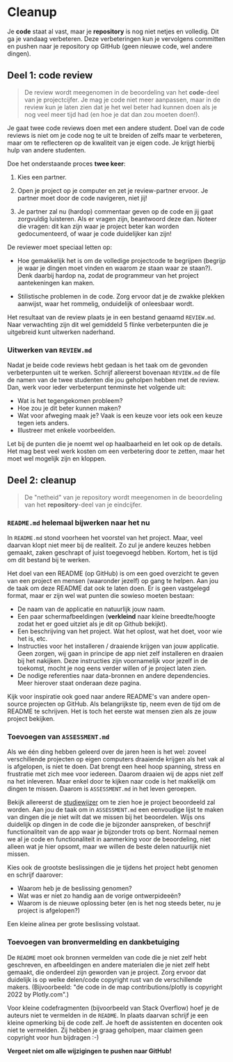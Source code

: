 # Cleanup

Je **code** staat al vast, maar je **repository** is nog niet netjes en volledig. Dit ga je vandaag verbeteren. Deze verbeteringen kun je vervolgens committen en pushen naar je repository op GitHub (geen nieuwe code, wel andere dingen).

## Deel 1: code review

> De review wordt meegenomen in de beoordeling van het **code**-deel van je projectcijfer. Je mag je code niet meer aanpassen, maar in de review kun je laten zien dat je het wel beter had kunnen doen als je nog veel meer tijd had (en hoe je dat dan zou moeten doen!).

Je gaat twee code reviews doen met een andere student. Doel van de code reviews is niet om je code nog te uit te breiden of zelfs maar te verbeteren, maar om te reflecteren op de kwaliteit van je eigen code. Je krijgt hierbij hulp van andere studenten. 

Doe het onderstaande proces **twee keer**:

1. Kies een partner.

2. Open je project op je computer en zet je review-partner ervoor. Je partner moet door de code navigeren, niet jij!

3. Je partner zal nu (hardop) commentaar geven op de code en jij gaat zorgvuldig luisteren. Als er vragen zijn, beantwoord deze dan. Noteer die vragen: dit kan zijn waar je project beter kan worden gedocumenteerd, of waar je code duidelijker kan zijn!

De reviewer moet speciaal letten op:

- Hoe gemakkelijk het is om de volledige projectcode te begrijpen (begrijp je waar je dingen moet vinden en waarom ze staan waar ze staan?). Denk daarbij hardop na, zodat de programmeur van het project aantekeningen kan maken.

- Stilistische problemen in de code. Zorg ervoor dat je de zwakke plekken aanwijst, waar het rommelig, onduidelijk of onleesbaar wordt.

Het resultaat van de review plaats je in een bestand genaamd `REVIEW.md`. Naar verwachting zijn dit wel gemiddeld 5 flinke verbeterpunten die je uitgebreid kunt uitwerken naderhand.

### Uitwerken van `REVIEW.md`

Nadat je beide code reviews hebt gedaan is het taak om de gevonden verbeterpunten uit te werken. Schrijf allereerst bovenaan `REVIEW.md` de file de namen van de twee studenten die jou geholpen hebben met de review. Dan, werk voor ieder verbeterpunt tenminste het volgende uit:

* Wat is het tegengekomen probleem?
* Hoe zou je dit beter kunnen maken?
* Wat voor afweging maak je? Vaak is een keuze voor iets ook een keuze tegen iets anders.
* Illustreer met enkele voorbeelden.

Let bij de punten die je noemt wel op haalbaarheid en let ook op de details. Het mag best veel werk kosten om een verbetering door te zetten, maar het moet wel mogelijk zijn en kloppen.

## Deel 2: cleanup

> De "netheid" van je repository wordt meegenomen in de beoordeling van het **repository**-deel van je eindcijfer.

### `README.md` helemaal bijwerken naar het nu

In `README.md` stond voorheen het voorstel van het project. Maar, veel daarvan klopt niet meer bij de realiteit. Zo zul je andere keuzes hebben gemaakt, zaken geschrapt of juist toegevoegd hebben. Kortom, het is tijd om dit bestand bij te werken.

Het doel van een README (op GitHub) is om een goed overzicht te geven van een project en mensen (waaronder jezelf) op gang te helpen. Aan jou de taak om deze README dat ook te laten doen. Er is geen vastgelegd format, maar er zijn wel wat punten die sowieso moeten bestaan:

* De naam van de applicatie en natuurlijk jouw naam.
* Een paar schermafbeeldingen (**verkleind** naar kleine breedte/hoogte zodat het er goed uitziet als je dit op Github bekijkt).
* Een beschrijving van het project. Wat het oplost, wat het doet, voor wie het is, etc.
* Instructies voor het installeren / draaiende krijgen van jouw applicatie. Geen zorgen, wij gaan in principe de app niet zelf installeren en draaien bij het nakijken. Deze instructies zijn voornamelijk voor jezelf in de toekomst, mocht je nog eens verder willen of je project laten zien.
* De nodige referenties naar data-bronnen en andere dependencies. Meer hierover staat onderaan deze pagina.

Kijk voor inspiratie ook goed naar andere README's van andere open-source projecten op GitHub. Als belangrijkste tip, neem even de tijd om de README te schrijven. Het is toch het eerste wat mensen zien als ze jouw project bekijken.

### Toevoegen van `ASSESSMENT.md`

Als we één ding hebben geleerd over de jaren heen is het wel: zoveel verschillende projecten op eigen computers draaiende krijgen als het vak al is afgelopen, is niet te doen. Dat brengt een heel hoop spanning, stress en frustratie met zich mee voor iedereen. Daarom draaien wij de apps niet zelf na het inleveren. Maar enkel door te kijken naar code is het makkelijk om dingen te missen. Daarom is `ASSESSMENT.md` in het leven geroepen.

Bekijk allereerst de [studiewijzer](/syllabus) om te zien hoe je project beoordeeld zal worden. Aan jou de taak om in `ASSESSMENT.md` een eenvoudige lijst te maken van dingen die je niet wilt dat we missen bij het beoordelen. Wijs ons duidelijk op dingen in de code die je bijzonder aanspreken, of beschrijf functionaliteit van de app waar je bijzonder trots op bent. Normaal nemen we al je code en functionaliteit in aanmerking voor de beoordeling, niet alleen wat je hier opsomt, maar we willen de beste delen natuurlijk niet missen.

Kies ook de grootste beslissingen die je tijdens het project hebt genomen en schrijf daarover: 

* Waarom heb je de beslissing genomen?
* Wat was er niet zo handig aan de vorige ontwerpideeën?
* Waarom is de nieuwe oplossing beter (en is het nog steeds beter, nu je project is afgelopen?)

Een kleine alinea per grote beslissing volstaat.

### Toevoegen van bronvermelding en dankbetuiging

De `README` moet ook bronnen vermelden van code die je niet zelf hebt geschreven, en afbeeldingen en andere materialen die je niet zelf hebt gemaakt, die onderdeel zijn geworden van je project. Zorg ervoor dat duidelijk is op welke delen/code copyright rust van de verschillende makers. (Bijvoorbeeld: "de code in de map contributions/plotly is copyright 2022 by Plotly.com".)

Voor kleine codefragmenten (bijvoorbeeld van Stack Overflow) hoef je de auteurs niet te vermelden in de `README`. In plaats daarvan schrijf je een kleine opmerking bij de code zelf. Je hoeft de assistenten en docenten ook niet te vermelden. Zij hebben je graag geholpen, maar claimen geen copyright voor hun bijdragen :-)

**Vergeet niet om alle wijzigingen te pushen naar GitHub!**

